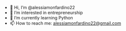 - 👋 Hi, I’m @alessiamonfardino22
- 👀 I’m interested in entrepreneurship 
- 🌱 I’m currently learning Python
- 📫 How to reach me: alessiamonfardino22@gmail.com

<!---
alessiamonfardino22/alessiamonfardino22 is a ✨ special ✨ repository because its `README.md` (this file) appears on your GitHub profile.
You can click the Preview link to take a look at your changes.
--->
